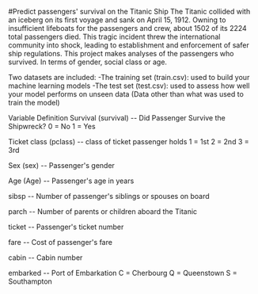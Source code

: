#Predict passengers' survival on the Titanic Ship
The Titanic collided with an iceberg on its first voyage and sank on April 15, 1912. Owning to insufficient lifeboats for the passengers and crew, about 1502 of its 2224 total passengers died. This tragic incident threw the international community into shock, leading to establishment and enforcement of safer ship regulations. This project makes analyses of the passengers who survived. In terms of gender, social class or age.

Two datasets are included:
-The training set (train.csv): used to build your machine learning models
-The test set (test.csv): used to assess how well your model performs on unseen data (Data other than what was used to train the model)

Variable Definition
Survival (survival) -- Did Passenger Survive the Shipwreck?
0 = No
1 = Yes 

Ticket class (pclass) -- class of ticket passenger holds
1 = 1st
2 = 2nd
3 = 3rd

Sex (sex) -- Passenger's gender

Age (Age) -- Passenger's age in years 

sibsp -- Number of passenger's siblings or spouses on board

parch -- Number of parents or children aboard the Titanic

ticket -- Passenger's ticket number

fare -- Cost of passenger's fare

cabin -- Cabin number 

embarked -- Port of Embarkation 
C = Cherbourg
Q = Queenstown
S = Southampton
